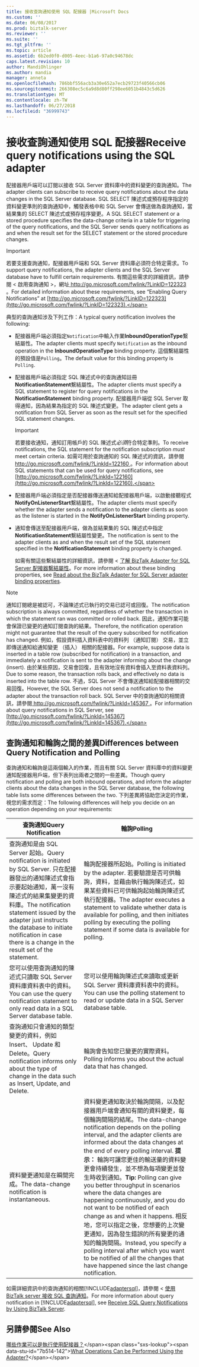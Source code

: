 ```yaml
---
title: 接收查詢通知使用 SQL 配接器 |Microsoft Docs
ms.custom: ''
ms.date: 06/08/2017
ms.prod: biztalk-server
ms.reviewer: ''
ms.suite: ''
ms.tgt_pltfrm: ''
ms.topic: article
ms.assetid: 6b2ed0f0-d005-4eec-b1a6-97a0c94678dc
caps.latest.revision: 10
author: MandiOhlinger
ms.author: mandia
manager: anneta
ms.openlocfilehash: 786bbf556acb3a30e652a7ecb29723f40566cb06
ms.sourcegitcommit: 266308ec5c6a9d8d80ff298ee6051b4843c5d626
ms.translationtype: MT
ms.contentlocale: zh-TW
ms.lasthandoff: 06/27/2018
ms.locfileid: "36999743"
---
```

# <a name="receive-query-notifications-using-the-sql-adapter"></a><span data-ttu-id="7b514-102">接收查詢通知使用 SQL 配接器</span><span class="sxs-lookup"><span data-stu-id="7b514-102">Receive query notifications using the SQL adapter</span></span>
<span data-ttu-id="7b514-103">配接器用戶端可以訂閱以接收 SQL Server 資料庫中的資料變更的查詢通知。</span><span class="sxs-lookup"><span data-stu-id="7b514-103">The adapter clients can subscribe to receive query notifications about the data changes in the SQL Server database.</span></span> <span data-ttu-id="7b514-104">SQL SELECT 陳述式或預存程序指定的資料變更準則的查詢通知中，觸發表格中和 SQL Server 會傳送做為查詢通知，當結果集的 SELECT 陳述式或預存程序變更。</span><span class="sxs-lookup"><span data-stu-id="7b514-104">A SQL SELECT statement or a stored procedure specifies the data-change criteria in a table for triggering of the query notifications, and the SQL Server sends query notifications as and when the result set for the SELECT statement or the stored procedure changes.</span></span>  
  
> [!IMPORTANT]
>  <span data-ttu-id="7b514-105">若要支援查詢通知，配接器用戶端和 SQL Server 資料庫必須符合特定需求。</span><span class="sxs-lookup"><span data-stu-id="7b514-105">To support query notifications, the adapter clients and the SQL Server database have to fulfill certain requirements.</span></span> <span data-ttu-id="7b514-106">有關這些需求的詳細資訊，請參閱 < 啟用查詢通知 >，網址[ http://go.microsoft.com/fwlink/?LinkID=122323 ](http://go.microsoft.com/fwlink/?LinkID=122323)。</span><span class="sxs-lookup"><span data-stu-id="7b514-106">For detailed information about these requirements, see “Enabling Query Notifications” at [http://go.microsoft.com/fwlink/?LinkID=122323](http://go.microsoft.com/fwlink/?LinkID=122323).</span></span>  
  
 <span data-ttu-id="7b514-107">典型的查詢通知涉及下列工作：</span><span class="sxs-lookup"><span data-stu-id="7b514-107">A typical query notification involves the following:</span></span>  
  
- <span data-ttu-id="7b514-108">配接器用戶端必須指定`Notification`中輸入作業**InboundOperationType**繫結屬性。</span><span class="sxs-lookup"><span data-stu-id="7b514-108">The adapter clients must specify `Notification` as the inbound operation in the **InboundOperationType** binding property.</span></span> <span data-ttu-id="7b514-109">這個繫結屬性的預設值是`Polling`。</span><span class="sxs-lookup"><span data-stu-id="7b514-109">The default value for this binding property is `Polling`.</span></span>  
  
- <span data-ttu-id="7b514-110">配接器用戶端必須指定 SQL 陳述式中的查詢通知註冊**NotificationStatement**繫結屬性。</span><span class="sxs-lookup"><span data-stu-id="7b514-110">The adapter clients must specify a SQL statement to register for query notifications in the **NotificationStatement** binding property.</span></span> <span data-ttu-id="7b514-111">配接器用戶端從 SQL Server 取得通知，因為結果為指定的 SQL 陳述式變更。</span><span class="sxs-lookup"><span data-stu-id="7b514-111">The adapter client gets a notification from SQL Server as soon as the result set for the specified SQL statement changes.</span></span>  
  
  > [!IMPORTANT]
  >  <span data-ttu-id="7b514-112">若要接收通知，通知訂用帳戶的 SQL 陳述式*必須*符合特定準則。</span><span class="sxs-lookup"><span data-stu-id="7b514-112">To receive notifications, the SQL statement for the notification subscription *must* meet certain criteria.</span></span> <span data-ttu-id="7b514-113">如需可用於查詢通知的 SQL 陳述式的資訊，請參閱[ http://go.microsoft.com/fwlink/?LinkId=122160 ](http://go.microsoft.com/fwlink/?LinkId=122160)。</span><span class="sxs-lookup"><span data-stu-id="7b514-113">For information about SQL statements that can be used for query notifications, see [http://go.microsoft.com/fwlink/?LinkId=122160](http://go.microsoft.com/fwlink/?LinkId=122160).</span></span>  
  
- <span data-ttu-id="7b514-114">配接器用戶端必須指定是否配接器傳送通知給配接器用戶端，以啟動接聽程式**NotifyOnListenerStart**繫結屬性。</span><span class="sxs-lookup"><span data-stu-id="7b514-114">The adapter clients must specify whether the adapter sends a notification to the adapter clients as soon as the listener is started in the **NotifyOnListenerStart** binding property.</span></span>  
  
- <span data-ttu-id="7b514-115">通知會傳送至配接器用戶端，做為並結果集的 SQL 陳述式中指定**NotificationStatement**繫結屬性變更。</span><span class="sxs-lookup"><span data-stu-id="7b514-115">The notification is sent to the adapter clients as and when the result set of the SQL statement specified in the **NotificationStatement** binding property is changed.</span></span>  
  
  <span data-ttu-id="7b514-116">如需有關這些繫結屬性的詳細資訊，請參閱 <<c0> [ 了解 BizTalk Adapter for SQL Server 配接器繫結屬性](../../adapters-and-accelerators/adapter-sql/read-about-the-biztalk-adapter-for-sql-server-adapter-binding-properties.md)。</span><span class="sxs-lookup"><span data-stu-id="7b514-116">For more information about these binding properties, see [Read about the BizTalk Adapter for SQL Server adapter binding properties](../../adapters-and-accelerators/adapter-sql/read-about-the-biztalk-adapter-for-sql-server-adapter-binding-properties.md).</span></span>  
  
> [!NOTE]
>  <span data-ttu-id="7b514-117">通知訂閱總是被認可，不論陳述式已執行的交易已認可或回復。</span><span class="sxs-lookup"><span data-stu-id="7b514-117">The notification subscription is always committed, regardless of whether the transaction in which the statement ran was committed or rolled back.</span></span> <span data-ttu-id="7b514-118">因此，通知作業可能會保證已變更的通知訂閱查詢的結果。</span><span class="sxs-lookup"><span data-stu-id="7b514-118">Therefore, the notification operation might not guarantee that the result of the query subscribed for notification has changed.</span></span> <span data-ttu-id="7b514-119">例如，假設資料插入資料表中的資料列 （通知訂閱） 交易，並立即傳送通知給通知變更 （插入） 相關的配接器。</span><span class="sxs-lookup"><span data-stu-id="7b514-119">For example, suppose data is inserted in a table row (subscribed for notification) in a transaction, and immediately a notification is sent to the adapter informing about the change (insert).</span></span> <span data-ttu-id="7b514-120">由於某些原因，交易會回復，且有效地沒有資料會插入至資料表資料列。</span><span class="sxs-lookup"><span data-stu-id="7b514-120">Due to some reason, the transaction rolls back, and effectively no data is inserted into the table row.</span></span> <span data-ttu-id="7b514-121">不過，SQL Server 不會傳送通知給配接器相關的交易回復。</span><span class="sxs-lookup"><span data-stu-id="7b514-121">However, the SQL Server does not send a notification to the adapter about the transaction roll back.</span></span> <span data-ttu-id="7b514-122">SQL Server 中的查詢通知的相關資訊，請參閱[ http://go.microsoft.com/fwlink/?LinkId=145367 ](http://go.microsoft.com/fwlink/?LinkId=145367)。</span><span class="sxs-lookup"><span data-stu-id="7b514-122">For information about query notifications in SQL Server, see [http://go.microsoft.com/fwlink/?LinkId=145367](http://go.microsoft.com/fwlink/?LinkId=145367).</span></span>  
  
## <a name="differences-between-query-notification-and-polling"></a><span data-ttu-id="7b514-123">查詢通知和輪詢之間的差異</span><span class="sxs-lookup"><span data-stu-id="7b514-123">Differences between Query Notification and Polling</span></span>  
 <span data-ttu-id="7b514-124">查詢通知和輪詢是這兩個輸入的作業，而且有關 SQL Server 資料庫中的資料變更通知配接器用戶端，但下表列出兩者之間的一些差異。</span><span class="sxs-lookup"><span data-stu-id="7b514-124">Though query notification and polling are both inbound operations, and inform the adapter clients about the data changes in the SQL Server database, the following table lists some differences between the two.</span></span> <span data-ttu-id="7b514-125">下列差異將協助您決定的作業，視您的需求而定：</span><span class="sxs-lookup"><span data-stu-id="7b514-125">The following differences will help you decide on an operation depending on your requirements:</span></span>  
  
|<span data-ttu-id="7b514-126">查詢通知</span><span class="sxs-lookup"><span data-stu-id="7b514-126">Query Notification</span></span>|<span data-ttu-id="7b514-127">輪詢</span><span class="sxs-lookup"><span data-stu-id="7b514-127">Polling</span></span>|  
|------------------------|-------------|  
|<span data-ttu-id="7b514-128">查詢通知是由 SQL Server 起始。</span><span class="sxs-lookup"><span data-stu-id="7b514-128">Query notification is initiated by SQL Server.</span></span> <span data-ttu-id="7b514-129">只在配接器發出的通知陳述式會指示要起始通知，萬一沒有陳述式的結果集變更的資料庫。</span><span class="sxs-lookup"><span data-stu-id="7b514-129">The notification statement issued by the adapter just instructs the database to initiate notification in case there is a change in the result set of the statement.</span></span>|<span data-ttu-id="7b514-130">輪詢配接器所起始。</span><span class="sxs-lookup"><span data-stu-id="7b514-130">Polling is initiated by the adapter.</span></span> <span data-ttu-id="7b514-131">若要驗證是否可供輪詢，資料，並藉由執行輪詢陳述式，如果某些資料已可供輪詢起始輪詢陳述式執行配接器。</span><span class="sxs-lookup"><span data-stu-id="7b514-131">The adapter executes a statement to validate whether data is available for polling, and then initiates polling by executing the polling statement if some data is available for polling.</span></span>|  
|<span data-ttu-id="7b514-132">您可以使用查詢通知的陳述式只讀取 SQL Server 資料庫資料表中的資料。</span><span class="sxs-lookup"><span data-stu-id="7b514-132">You can use the query notification statement to only read data in a SQL Server database table.</span></span>|<span data-ttu-id="7b514-133">您可以使用輪詢陳述式來讀取或更新 SQL Server 資料庫資料表中的資料。</span><span class="sxs-lookup"><span data-stu-id="7b514-133">You can use the polling statement to read or update data in a SQL Server database table.</span></span>|  
|<span data-ttu-id="7b514-134">查詢通知只會通知的類型變更的資料，例如 Insert、 Update 和 Delete。</span><span class="sxs-lookup"><span data-stu-id="7b514-134">Query notification informs only about the type of change in the data such as Insert, Update, and Delete.</span></span>|<span data-ttu-id="7b514-135">輪詢會告知您已變更的實際資料。</span><span class="sxs-lookup"><span data-stu-id="7b514-135">Polling informs you about the actual data that has changed.</span></span>|  
|<span data-ttu-id="7b514-136">資料變更通知是在瞬間完成。</span><span class="sxs-lookup"><span data-stu-id="7b514-136">The data-change notification is instantaneous.</span></span>|<span data-ttu-id="7b514-137">資料變更通知取決於輪詢間隔，以及配接器用戶端會通知有關的資料變更，每個輪詢間隔的結尾。</span><span class="sxs-lookup"><span data-stu-id="7b514-137">The data-change notification depends on the polling interval, and the adapter clients are informed about the data changes at the end of every polling interval.</span></span> <span data-ttu-id="7b514-138">**提示：** 輪詢可讓您更佳的輸送量的資料變更會持續發生，並不想為每項變更並發生時收到通知。</span><span class="sxs-lookup"><span data-stu-id="7b514-138">**Tip:**  Polling can give you better throughput in scenarios where the data changes are happening continuously, and you do not want to be notified of each change as and when it happens.</span></span> <span data-ttu-id="7b514-139">相反地，您可以指定之後，您想要的上次變更通知，因為發生錯誤的所有變更的通知的輪詢間隔。</span><span class="sxs-lookup"><span data-stu-id="7b514-139">Instead, you specify a polling interval after which you want to be notified of all the changes that have happened since the last change notification.</span></span>|  
  
 <span data-ttu-id="7b514-140">如需詳細資訊中的查詢通知的相關[!INCLUDE[adaptersql](../../includes/adaptersql-md.md)]，請參閱 <<c2> [ 使用 BizTalk server 接收 SQL 查詢通知](../../adapters-and-accelerators/adapter-sql/receive-sql-query-notifications-using-biztalk-server.md)。</span><span class="sxs-lookup"><span data-stu-id="7b514-140">For more information about query notification in [!INCLUDE[adaptersql](../../includes/adaptersql-md.md)], see [Receive SQL Query Notifications by Using BizTalk Server](../../adapters-and-accelerators/adapter-sql/receive-sql-query-notifications-using-biztalk-server.md).</span></span>  
  
## <a name="see-also"></a><span data-ttu-id="7b514-141">另請參閱</span><span class="sxs-lookup"><span data-stu-id="7b514-141">See Also</span></span>  
 <span data-ttu-id="7b514-142">[哪些作業可以是執行使用配接器？](https://msdn.microsoft.com/library/cc185435(v=bts.10).aspx)</span><span class="sxs-lookup"><span data-stu-id="7b514-142">[What Operations Can be Performed Using the Adapter?](https://msdn.microsoft.com/library/cc185435(v=bts.10).aspx)</span></span>
